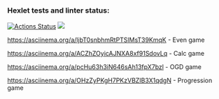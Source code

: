 ### Hexlet tests and linter status:
[![Actions Status](https://github.com/FirefullHawk/java-project-61/workflows/hexlet-check/badge.svg)](https://github.com/FirefullHawk/java-project-61/actions) <a href="https://codeclimate.com/github/FirefullHawk/java-project-61/maintainability"><img src="https://api.codeclimate.com/v1/badges/c42eaaa913d5821535fe/maintainability" /></a>

https://asciinema.org/a/ljbT0snbhmRtPTSlMsT39KmqK - Even game

https://asciinema.org/a/ACZhZOyicAJNXA8xf91SdovLq - Calc game

https://asciinema.org/a/pcHu63h3iN646sAh13fpX7bzl - OGD game

https://asciinema.org/a/OHzZyPKgH7PKzVBZIB3X1qdgN - Progression game
